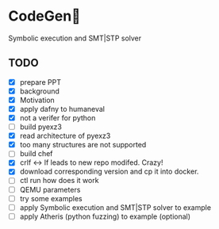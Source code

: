 # CodeGen📖
Symbolic execution and SMT|STP solver
## TODO
- [x] prepare PPT
 - [x] background
 - [x] Motivation
- [x] apply dafny to humaneval
 - [x] not a verifer for python
- [ ] build pyexz3
 - [x] read architecture of pyexz3
 - [x] too many structures are not supported
- [ ] build chef
 - [x] crlf <-> lf leads to new repo modifed. Crazy!
 - [x] download corresponding version and cp it into docker.
 - [ ] ctl run how does it work
 - [ ] QEMU parameters
- [ ] try some examples
- [ ] apply Symbolic execution and SMT|STP solver to example
- [ ] apply Atheris (python fuzzing) to example (optional)
